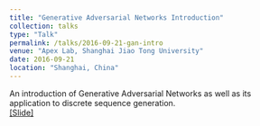 ```yaml
---
title: "Generative Adversarial Networks Introduction"
collection: talks
type: "Talk"
permalink: /talks/2016-09-21-gan-intro
venue: "Apex Lab, Shanghai Jiao Tong University"
date: 2016-09-21
location: "Shanghai, China"
---
```


An introduction of Generative Adversarial Networks as well as its application to discrete sequence generation.<br>
[[Slide]](http://mouniahamidouche.github.io/files/2016-09-21-gan-intro.pdf)